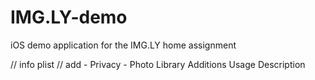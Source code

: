 # IMG.LY-demo
iOS demo application for the IMG.LY home assignment 

// info plist
// add - Privacy - Photo Library Additions Usage Description
